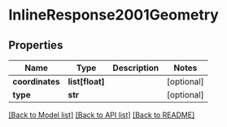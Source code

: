 # InlineResponse2001Geometry

## Properties
Name | Type | Description | Notes
------------ | ------------- | ------------- | -------------
**coordinates** | **list[float]** |  | [optional] 
**type** | **str** |  | [optional] 

[[Back to Model list]](../README.md#documentation_for_models) [[Back to API list]](../README.md#documentation_for_api_endpoints) [[Back to README]](../README.md)

